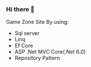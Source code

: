 ### Hi there 👋


Game Zone Site 
By using:
* Sql server
* Linq
* Ef Core
* ASP .Net MVC Core(.Net 6.0)
* Repository Pattern
